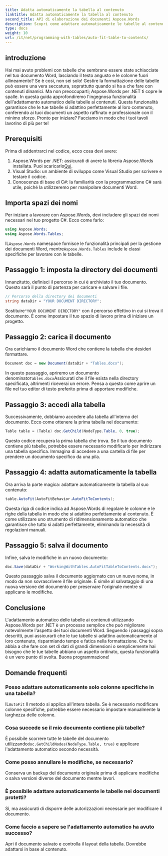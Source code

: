 ```yaml
---
title: Adatta automaticamente la tabella al contenuto
linktitle: Adatta automaticamente la tabella al contenuto
second_title: API di elaborazione dei documenti Aspose.Words
description: Scopri come adattare automaticamente le tabelle al contenuto nei documenti di Word utilizzando Aspose.Words per .NET con questa guida. Perfetto per una formattazione dei documenti dinamica e ordinata.
type: docs
weight: 10
url: /it/net/programming-with-tables/auto-fit-table-to-contents/
---
```

## introduzione

Hai mai avuto problemi con tabelle che sembrano essere state schiacciate nel tuo documento Word, lasciando il testo angusto e le colonne fuori allineamento? Se è così, non sei solo! Gestire la formattazione delle tabelle può essere una vera seccatura, soprattutto quando si ha a che fare con contenuti dinamici. Ma non preoccuparti; Aspose.Words per .NET ti copre le spalle. In questa guida approfondiremo l'ingegnosa funzionalità dell'adattamento automatico delle tabelle ai contenuti. Questa funzionalità garantisce che le tue tabelle si adattino perfettamente al loro contenuto, conferendo ai tuoi documenti un aspetto raffinato e professionale con il minimo sforzo. Pronto per iniziare? Facciamo in modo che i tuoi tavoli lavorino di più per te!

## Prerequisiti

Prima di addentrarci nel codice, ecco cosa devi avere:

1.  Aspose.Words per .NET: assicurati di avere la libreria Aspose.Words installata. Puoi scaricarlo[Qui](https://releases.aspose.com/words/net/).
2. Visual Studio: un ambiente di sviluppo come Visual Studio per scrivere e testare il codice.
3. Conoscenza di base di C#: la familiarità con la programmazione C# sarà utile, poiché la utilizzeremo per manipolare documenti Word.

## Importa spazi dei nomi

Per iniziare a lavorare con Aspose.Words, devi includere gli spazi dei nomi necessari nel tuo progetto C#. Ecco come farlo:

```csharp
using Aspose.Words;
using Aspose.Words.Tables;
```

 IL`Aspose.Words` namespace fornisce le funzionalità principali per la gestione dei documenti Word, mentre`Aspose.Words.Tables` include le classi specifiche per lavorare con le tabelle.

## Passaggio 1: imposta la directory dei documenti

Innanzitutto, definisci il percorso in cui è archiviato il tuo documento. Questo sarà il punto di partenza per caricare e salvare i file.

```csharp
// Percorso della directory dei documenti
string dataDir = "YOUR DOCUMENT DIRECTORY";
```

 Sostituire`"YOUR DOCUMENT DIRECTORY"` con il percorso effettivo in cui si trova il documento. È come impostare il tuo spazio di lavoro prima di iniziare un progetto.

## Passaggio 2: carica il documento

Ora carichiamo il documento Word che contiene la tabella che desideri formattare.

```csharp
Document doc = new Document(dataDir + "Tables.docx");
```

 In questo passaggio, apriremo un documento denominato`Tables.docx`Assicurati che il file esista nella directory specificata, altrimenti riceverai un errore. Pensa a questo come aprire un file nel tuo editor di testo preferito prima di apportare modifiche.

## Passaggio 3: accedi alla tabella

Successivamente, dobbiamo accedere alla tabella all'interno del documento. Ecco come ottenere la prima tabella nel documento:

```csharp
Table table = (Table) doc.GetChild(NodeType.Table, 0, true);
```

Questo codice recupera la prima tabella che trova. Se il tuo documento contiene più tabelle, potrebbe essere necessario modificarlo per indirizzare una tabella specifica. Immagina di accedere a una cartella di file per prendere un documento specifico da una pila.

## Passaggio 4: adatta automaticamente la tabella

Ora arriva la parte magica: adattare automaticamente la tabella al suo contenuto:

```csharp
table.AutoFit(AutoFitBehavior.AutoFitToContents);
```

Questa riga di codice indica ad Aspose.Words di regolare le colonne e le righe della tabella in modo che si adattino perfettamente al contenuto. È come utilizzare uno strumento di ridimensionamento automatico che garantisce che tutto si adatti perfettamente, eliminando la necessità di regolazioni manuali.

## Passaggio 5: salva il documento

Infine, salva le modifiche in un nuovo documento:

```csharp
doc.Save(dataDir + "WorkingWithTables.AutoFitTableToContents.docx");
```

Questo passaggio salva il documento aggiornato con un nuovo nome, in modo da non sovrascrivere il file originale. È simile al salvataggio di una nuova versione del documento per preservare l'originale mentre si applicano le modifiche.

## Conclusione

L'adattamento automatico delle tabelle ai contenuti utilizzando Aspose.Words per .NET è un processo semplice che può migliorare notevolmente l'aspetto dei tuoi documenti Word. Seguendo i passaggi sopra descritti, puoi assicurarti che le tue tabelle si adattino automaticamente al loro contenuto, risparmiando tempo e fatica nella formattazione. Che tu abbia a che fare con set di dati di grandi dimensioni o semplicemente hai bisogno che le tue tabelle abbiano un aspetto ordinato, questa funzionalità è un vero punto di svolta. Buona programmazione!

## Domande frequenti

### Posso adattare automaticamente solo colonne specifiche in una tabella?
 IL`AutoFit` Il metodo si applica all'intera tabella. Se è necessario modificare colonne specifiche, potrebbe essere necessario impostare manualmente la larghezza delle colonne.

### Cosa succede se il mio documento contiene più tabelle?
 È possibile scorrere tutte le tabelle del documento utilizzando`doc.GetChildNodes(NodeType.Table, true)` e applicare l'adattamento automatico secondo necessità.

### Come posso annullare le modifiche, se necessario?
Conserva un backup del documento originale prima di applicare modifiche o salva versioni diverse del documento mentre lavori.

### È possibile adattare automaticamente le tabelle nei documenti protetti?
Sì, ma assicurati di disporre delle autorizzazioni necessarie per modificare il documento.

### Come faccio a sapere se l'adattamento automatico ha avuto successo?
Apri il documento salvato e controlla il layout della tabella. Dovrebbe adattarsi in base al contenuto.